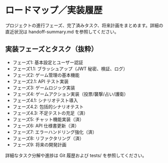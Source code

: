 # ロードマップ／実装履歴

プロジェクトの進行フェーズ、完了済みタスク、将来計画をまとめます。詳細の直近状況は handoff-summary.md
を参照してください。

## 実装フェーズとタスク（抜粋）

- フェーズ1: 基本設定とユーザー認証
- フェーズ1.1: ブラッシュアップ（JWT 秘密、検証、ログ）
- フェーズ2: ゲーム管理の基本機能
- フェーズ2.1: API テスト実装
- フェーズ3: ゲームロジック実装
- フェーズ4: ゲームアクション実装（投票/襲撃/占い/護衛）
- フェーズ4.1: シナリオテスト導入
- フェーズ4.2: 包括的シナリオテスト
- フェーズ4.3: 不足テストの充足（済）
- フェーズ5: チャット機能実装（済）
- フェーズ6: API 仕様書更新（済）
- フェーズ7: エラーハンドリング強化（済）
- フェーズ8: リファクタリング（済）
- フェーズ9: 将来の開発計画

詳細なタスク分解や進捗は Git 履歴および tests/ を参照してください。
